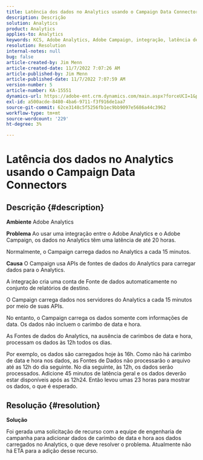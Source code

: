 ```yaml
---
title: Latência dos dados no Analytics usando o Campaign Data Connectors
description: Descrição
solution: Analytics
product: Analytics
applies-to: Analytics
keywords: KCS, Adobe Analytics, Adobe Campaign, integração, latência de dados, Data Connectors do Campaign, carimbo de data e hora, carimbo de data e hora
resolution: Resolution
internal-notes: null
bug: false
article-created-by: Jim Menn
article-created-date: 11/7/2022 7:07:26 AM
article-published-by: Jim Menn
article-published-date: 11/7/2022 7:07:59 AM
version-number: 5
article-number: KA-15551
dynamics-url: https://adobe-ent.crm.dynamics.com/main.aspx?forceUCI=1&pagetype=entityrecord&etn=knowledgearticle&id=a15466d0-6a5e-ed11-9561-6045bd0065f9
exl-id: a500acde-8480-4ba6-9711-f3f916de1aa7
source-git-commit: 62ce3148c5f5256fb1ec9bb9097e5686a44c3962
workflow-type: tm+mt
source-wordcount: '229'
ht-degree: 3%

---
```


# Latência dos dados no Analytics usando o Campaign Data Connectors

## Descrição {#description}


<b>Ambiente</b>
Adobe Analytics

<b>Problema</b>
Ao usar uma integração entre o Adobe Analytics e o Adobe Campaign, os dados no Analytics têm uma latência de até 20 horas.

Normalmente, o Campaign carrega dados no Analytics a cada 15 minutos.

<b>Causa</b>
O Campaign usa APIs de fontes de dados do Analytics para carregar dados para o Analytics.

A integração cria uma conta de Fonte de dados automaticamente no conjunto de relatórios de destino.

O Campaign carrega dados nos servidores do Analytics a cada 15 minutos por meio de suas APIs.

No entanto, o Campaign carrega os dados somente com informações de data. Os dados não incluem o carimbo de data e hora.

As Fontes de dados do Analytics, na ausência de carimbos de data e hora, processam os dados às 12h todos os dias.

Por exemplo, os dados são carregados hoje às 16h. Como não há carimbo de data e hora nos dados, as Fontes de Dados não processarão o arquivo até as 12h do dia seguinte. No dia seguinte, às 12h, os dados serão processados. Adicione 45 minutos de latência geral e os dados deverão estar disponíveis após as 12h24. Então levou umas 23 horas para mostrar os dados, o que é esperado.


## Resolução {#resolution}


<b>Solução</b>

Foi gerada uma solicitação de recurso com a equipe de engenharia de campanha para adicionar dados de carimbo de data e hora aos dados carregados no Analytics, o que deve resolver o problema. Atualmente não há ETA para a adição desse recurso.
